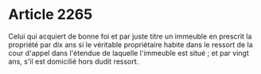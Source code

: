 # Article 2265

Celui qui acquiert de bonne foi et par juste titre un immeuble en prescrit la propriété par dix ans si le véritable propriétaire habite dans le ressort de la cour d'appel dans l'étendue de laquelle l'immeuble est situé ; et par vingt ans, s'il est domicilié hors dudit ressort.
